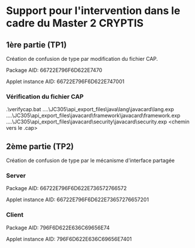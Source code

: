 # Support pour l'intervention dans le cadre du Master 2 CRYPTIS

## 1ère partie (TP1)
Création de confusion de type par modification du fichier CAP.

Package AID: 66722E796F6D622E7470

Applet instance AID: 66722E796F6D622E747001

### Vérification du fichier CAP
.\verifycap.bat ..\..\JC305\api_export_files\java\lang\javacard\lang.exp ..\..\JC305\api_export_files\javacard\framework\javacard\framework.exp ..\..\JC305\api_export_files\javacard\security\javacard\security.exp <chemin vers le .cap>

## 2ème partie (TP2)
Création de confusion de type par le mécanisme d'interface partagée
### Server
Package AID: 66722E796F6D622E736572766572

Applet instance AID: 66722E796F6D622E73657276657201

### Client
Package AID: 796F6D622E636C69656E74

Applet instance AID: 796F6D622E636C69656E7401


